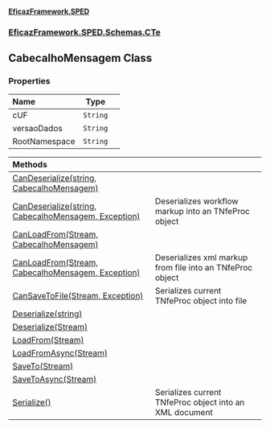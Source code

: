 #### [EficazFramework.SPED](EficazFrameworkSPED.md 'EficazFramework SPED')
### [EficazFramework.SPED.Schemas.CTe](EficazFramework.SPED.Schemas.CTe.md 'EficazFramework.SPED.Schemas.CTe')

## CabecalhoMensagem Class
### Properties

| Name | Type | |
| :--- | :---: | :--- |
| cUF | `String` |  |
| versaoDados | `String` |  |
| RootNamespace | `String` |  |

| Methods | |
| :--- | :--- |
| [CanDeserialize(string, CabecalhoMensagem)](EficazFramework.SPED.Schemas.CTe/CabecalhoMensagem/CanDeserialize(string,CabecalhoMensagem).md 'EficazFramework.SPED.Schemas.CTe.CabecalhoMensagem.CanDeserialize(string, EficazFramework.SPED.Schemas.CTe.CabecalhoMensagem)') | |
| [CanDeserialize(string, CabecalhoMensagem, Exception)](EficazFramework.SPED.Schemas.CTe/CabecalhoMensagem/CanDeserialize(string,CabecalhoMensagem,Exception).md 'EficazFramework.SPED.Schemas.CTe.CabecalhoMensagem.CanDeserialize(string, EficazFramework.SPED.Schemas.CTe.CabecalhoMensagem, System.Exception)') | Deserializes workflow markup into an TNfeProc object |
| [CanLoadFrom(Stream, CabecalhoMensagem)](EficazFramework.SPED.Schemas.CTe/CabecalhoMensagem/CanLoadFrom(Stream,CabecalhoMensagem).md 'EficazFramework.SPED.Schemas.CTe.CabecalhoMensagem.CanLoadFrom(System.IO.Stream, EficazFramework.SPED.Schemas.CTe.CabecalhoMensagem)') | |
| [CanLoadFrom(Stream, CabecalhoMensagem, Exception)](EficazFramework.SPED.Schemas.CTe/CabecalhoMensagem/CanLoadFrom(Stream,CabecalhoMensagem,Exception).md 'EficazFramework.SPED.Schemas.CTe.CabecalhoMensagem.CanLoadFrom(System.IO.Stream, EficazFramework.SPED.Schemas.CTe.CabecalhoMensagem, System.Exception)') | Deserializes xml markup from file into an TNfeProc object |
| [CanSaveToFile(Stream, Exception)](EficazFramework.SPED.Schemas.CTe/CabecalhoMensagem/CanSaveToFile(Stream,Exception).md 'EficazFramework.SPED.Schemas.CTe.CabecalhoMensagem.CanSaveToFile(System.IO.Stream, System.Exception)') | Serializes current TNfeProc object into file |
| [Deserialize(string)](EficazFramework.SPED.Schemas.CTe/CabecalhoMensagem/Deserialize(string).md 'EficazFramework.SPED.Schemas.CTe.CabecalhoMensagem.Deserialize(string)') | |
| [Deserialize(Stream)](EficazFramework.SPED.Schemas.CTe/CabecalhoMensagem/Deserialize(Stream).md 'EficazFramework.SPED.Schemas.CTe.CabecalhoMensagem.Deserialize(System.IO.Stream)') | |
| [LoadFrom(Stream)](EficazFramework.SPED.Schemas.CTe/CabecalhoMensagem/LoadFrom(Stream).md 'EficazFramework.SPED.Schemas.CTe.CabecalhoMensagem.LoadFrom(System.IO.Stream)') | |
| [LoadFromAsync(Stream)](EficazFramework.SPED.Schemas.CTe/CabecalhoMensagem/LoadFromAsync(Stream).md 'EficazFramework.SPED.Schemas.CTe.CabecalhoMensagem.LoadFromAsync(System.IO.Stream)') | |
| [SaveTo(Stream)](EficazFramework.SPED.Schemas.CTe/CabecalhoMensagem/SaveTo(Stream).md 'EficazFramework.SPED.Schemas.CTe.CabecalhoMensagem.SaveTo(System.IO.Stream)') | |
| [SaveToAsync(Stream)](EficazFramework.SPED.Schemas.CTe/CabecalhoMensagem/SaveToAsync(Stream).md 'EficazFramework.SPED.Schemas.CTe.CabecalhoMensagem.SaveToAsync(System.IO.Stream)') | |
| [Serialize()](EficazFramework.SPED.Schemas.CTe/CabecalhoMensagem/Serialize().md 'EficazFramework.SPED.Schemas.CTe.CabecalhoMensagem.Serialize()') | Serializes current TNfeProc object into an XML document |
